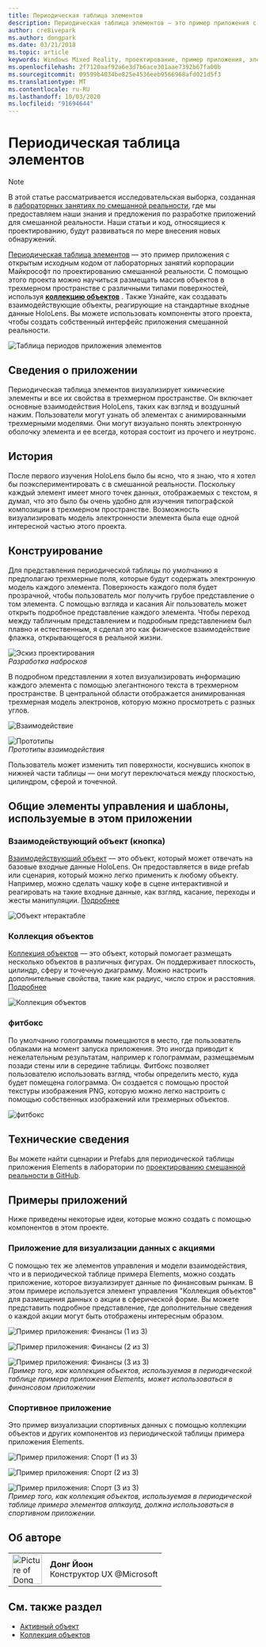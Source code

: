 ```yaml
---
title: Периодическая таблица элементов
description: Периодическая таблица элементов — это пример приложения с открытым исходным кодом от лабораторных занятий корпорации Майкрософт по проектированию смешанной реальности, где можно научиться размещать массив объектов в трехмерном пространстве с различными типами поверхностей, используя коллекцию объектов.
author: cre8ivepark
ms.author: dongpark
ms.date: 03/21/2018
ms.topic: article
keywords: Windows Mixed Reality, проектирование, пример приложения, элементы управления
ms.openlocfilehash: 2f7120aaf92a6e3d7b6ace301aae7392b67fa00b
ms.sourcegitcommit: 09599b4034be825e4536eeb9566968afd021d5f3
ms.translationtype: MT
ms.contentlocale: ru-RU
ms.lasthandoff: 10/03/2020
ms.locfileid: "91694644"
---
```

# <a name="periodic-table-of-the-elements"></a>Периодическая таблица элементов

>[!NOTE]
>В этой статье рассматривается исследовательская выборка, созданная в [лабораторных занятиях по смешанной реальности](https://github.com/Microsoft/MRDesignLabs_Unity), где мы предоставляем наши знания и предложения по разработке приложений для смешанной реальности. Наши статьи и код, относящиеся к проектированию, будут развиваться по мере внесения новых обнаружений.

[Периодическая таблица элементов](https://github.com/Microsoft/MRDesignLabs_Unity_PeriodicTable) — это пример приложения с открытым исходным кодом от лабораторных занятий корпорации Майкрософт по проектированию смешанной реальности. С помощью этого проекта можно научиться размещать массив объектов в трехмерном пространстве с различными типами поверхностей, используя **[коллекцию объектов](../../design/object-collection.md)** . Также Узнайте, как создавать взаимодействующие объекты, реагирующие на стандартные входные данные HoloLens. Вы можете использовать компоненты этого проекта, чтобы создать собственный интерфейс приложения смешанной реальности.

![Таблица периодов приложения элементов](images/640px-periodictable-hero.jpg)

## <a name="about-the-app"></a>Сведения о приложении

Периодическая таблица элементов визуализирует химические элементы и все их свойства в трехмерном пространстве. Он включает основные взаимодействия HoloLens, таких как взгляд и воздушный нажим. Пользователи могут узнать об элементах с анимированными трехмерными моделями. Они могут визуально понять электронную оболочку элемента и ее всегда, которая состоит из прочего и неутронс.

## <a name="background"></a>История

После первого изучения HoloLens было бы ясно, что я знаю, что я хотел бы поэкспериментировать с в смешанной реальности. Поскольку каждый элемент имеет много точек данных, отображаемых с текстом, я думал, что это было бы очень удобно для изучения типографской композиции в трехмерном пространстве. Возможность визуализировать модель электронности элемента была еще одной интересной частью этого проекта.

## <a name="design"></a>Конструирование

Для представления периодической таблицы по умолчанию я предполагаю трехмерные поля, которые будут содержать электронную модель каждого элемента. Поверхность каждого поля будет прозрачной, чтобы пользователь мог получить грубое представление о том элемента. С помощью взгляда и касания Air пользователь может открыть подробное представление каждого элемента. Чтобы переход между табличным представлением и подробным представлением был плавно и естественным, я сделал это как физическое взаимодействие флажка, открывающегося в реальной жизни.

![Эскиз проектирования](images/640px-sketch20170406.jpg)<br>
*Разработка набросков*

В подробном представлении я хотел визуализировать информацию каждого элемента с помощью элегантноного текста в трехмерном пространстве. В центральной области отображается анимированная трехмерная модель электронов, которую можно просмотреть с разных углов.

![Взаимодействие](images/640px-periodictable-interaction.jpg)

![Прототипы](images/640px-periodictable-prototypes.jpg)<br>
*Прототипы взаимодействия*

Пользователь может изменить тип поверхности, коснувшись кнопок в нижней части таблицы — они могут переключаться между плоскостью, цилиндром, сферой и точечной.

## <a name="common-controls-and-patterns-used-in-this-app"></a>Общие элементы управления и шаблоны, используемые в этом приложении

### <a name="interactable-object-button"></a>Взаимодействующий объект (кнопка)

[Взаимодействующий объект](../../design/interactable-object.md) — это объект, который может отвечать на базовые входные данные HoloLens. Он предоставляется в виде prefab или сценария, который можно легко применить к любому объекту. Например, можно сделать чашку кофе в сцене интерактивной и реагировать на такие входные данные, как взгляд, касание, переходы и жесты манипуляции. [Подробнее](../../design/interactable-object.md)

![Объект нтерактабле](images/640px-periodictable-interactableobject.jpg)

### <a name="object-collection"></a>Коллекция объектов

[Коллекция объектов](../../design/object-collection.md) — это объект, который помогает размещать несколько объектов в различных фигурах. Он поддерживает плоскость, цилиндр, сферу и точечную диаграмму. Можно настроить дополнительные свойства, такие как радиус, число строк и расстояния. [Подробнее](../../design/object-collection.md)

![Коллекция объектов](images/640px-periodictable-collections.jpg)

### <a name="fitbox"></a>фитбокс

По умолчанию голограммы помещаются в место, где пользователь облаками на момент запуска приложения. Это иногда приводит к нежелательным результатам, например к голограммам, размещаемым позади стены или в середине таблицы. Фитбокс позволяет пользователю использовать взгляд, чтобы определить место, куда будет помещена голограмма. Он создается с помощью простой текстуры изображения PNG, которую можно легко настроить с помощью собственных изображений или трехмерных объектов.

![фитбокс](../../design/images/450px-periodictable-fitbox.jpg)

## <a name="technical-details"></a>Технические сведения

Вы можете найти сценарии и Prefabs для периодической таблицы приложения Elements в лаборатории по [проектированию смешанной реальности в GitHub](https://github.com/Microsoft/MRDesignLabs_Unity_PeriodicTable).

## <a name="application-examples"></a>Примеры приложений

Ниже приведены некоторые идеи, которые можно создать с помощью компонентов в этом проекте.

### <a name="stock-data-visualization-app"></a>Приложение для визуализации данных с акциями

С помощью тех же элементов управления и модели взаимодействия, что и в периодической таблице примера Elements, можно создать приложение, которое визуализирует данные по финансовым рынкам. В этом примере используется элемент управления "Коллекция объектов" для размещения данных о акции в сферической форме. Вы можете представить подробное представление, где дополнительные сведения о каждой акции могут быть отображены интересным образом.

![Пример приложения: Финансы (1 из 3)](images/640px-periodictable-applicationexamples-finance1.jpg)

![Пример приложения: Финансы (2 из 3)](images/640px-periodictable-applicationexamples-finance2.jpg)

![Пример приложения: Финансы (3 из 3)](images/640px-periodictable-applicationexamples-finance3.jpg)<br>
*Пример того, как коллекция объектов, используемая в периодической таблице примера приложения Elements, может использоваться в финансовом приложении*

### <a name="sports-app"></a>Спортивное приложение

Это пример визуализации спортивных данных с помощью коллекции объектов и других компонентов из периодической таблицы примера приложения Elements.

![Пример приложения: Спорт (1 из 3)](images/640px-periodictable-applicationexamples-sports0.jpg)

![Пример приложения: Спорт (2 из 3)](images/640px-periodictable-applicationexamples-sports1.jpg)

![Пример приложения: Спорт (3 из 3)](images/640px-periodictable-applicationexamples-sports3.jpg)<br>
*Пример того, как коллекция объектов, используемая в периодической таблице примера элементов аппкаулд, должна использоваться в спортивном приложении.*

## <a name="about-the-author"></a>Об авторе

<table style="border-collapse:collapse" padding-left="0px">
<tr>
<td style="border-style: none" width="60px"><img alt="Picture of Dong Yoon Park" width="60" height="60" src="images/dongyoonpark.jpg"></td>
<td style="border-style: none"><b>Донг Йоон</b><br>Конструктор UX @Microsoft</td>
</tr>
</table>

## <a name="see-also"></a>См. также раздел

* [Активный объект](../../design/interactable-object.md)
* [Коллекция объектов](../../design/object-collection.md)
